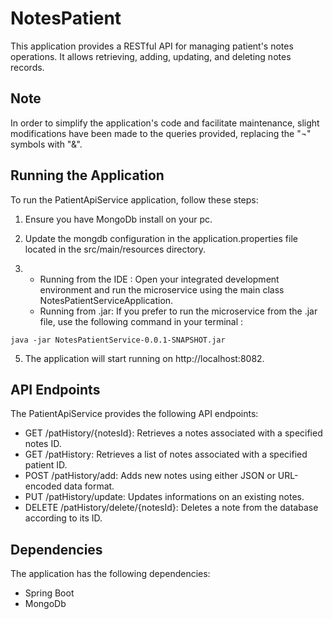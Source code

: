 # NotesPatient

This application provides a RESTful API for managing patient's notes operations. 
It allows retrieving, adding, updating, and deleting notes records. 

## Note

In order to simplify the application's code and facilitate maintenance, 
slight modifications have been made to the queries provided, replacing the "¬" symbols with "&".

## Running the Application

To run the PatientApiService application, follow these steps:

1. Ensure you have MongoDb install on your pc.

2. Update the mongdb configuration in the application.properties file located in the src/main/resources directory.

4. - Running from the IDE : Open your integrated development environment and run the microservice 
     using the main class NotesPatientServiceApplication.
   - Running from .jar: If you prefer to run the microservice from the .jar file, use the following command
     in your terminal :
```
java -jar NotesPatientService-0.0.1-SNAPSHOT.jar
```

5. The application will start running on http://localhost:8082.

## API Endpoints

The PatientApiService provides the following API endpoints:

- GET /patHistory/{notesId}: Retrieves a notes associated with a specified notes ID.
- GET /patHistory: Retrieves a list of notes associated with a specified patient ID. 
- POST /patHistory/add: Adds new notes using either JSON or URL-encoded data format.
- PUT /patHistory/update: Updates informations on an existing notes.
- DELETE /patHistory/delete/{notesId}: Deletes a note from the database according to its ID.

## Dependencies

The application has the following dependencies:

- Spring Boot
- MongoDb
